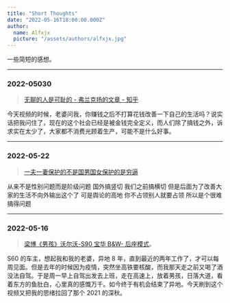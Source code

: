 ```yaml
---
title: "Short Thoughts"
date: "2022-05-16T18:00:00.000Z"
author:
  name: Alfxjx
  picture: "/assets/authors/alfxjx.jpg"
---
```


一些简短的感想。

---

### 2022-05030

> [无聊的人是可耻的 - 弗兰克扬的文章 - 知乎](https://zhuanlan.zhihu.com/p/521074763)

今天视频的时候，老婆问我，你赚钱之后不打算花钱改善一下自己的生活吗？说实话把我问住了，现在的这个社会已经是被金钱完全定义，而人们除了搞钱之外，诉求实在太少了，大家都不消费光顾着生产，可能不是什么好事。

---

### 2022-05-22

> [一夫一妻保护的不是国男国女保护的是穷逼](https://bbs.nga.cn/read.php?tid=32002485&page=3)

从来不是性别问题而是阶级问题 国外搞竖切 我们之前搞横切 但是后面为了改善大家的生活不向外输出这个了 可是舆论的高地 你不占领别人就要占领 所以是个很难搞得问题

---

### 2022-05-16

> [梁博《男孩》沃尔沃-S90 宝华 B&W- 后座模式](https://www.bilibili.com/video/BV1354y1Z7gE)。

S60 的车主，想起我和我的老婆，异地 8 年，直到最近的两年工作了，才可以每周见面。但是去年的时候因为疫情，突然坐高铁要核酸，而我那天走之前又喝了酒没法自驾。于是周一早上自驾出发去上班，走在高速上，放着男孩，日落大道，看着东方的鱼肚白，心里真的感慨万千。如今终于有机会结束了异地。今天刷到这个视频又把我的思绪拉回了那个 2021 的深秋。
